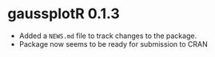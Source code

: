 # gaussplotR 0.1.3

* Added a `NEWS.md` file to track changes to the package.
* Package now seems to be ready for submission to CRAN
